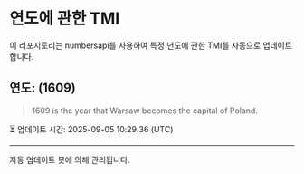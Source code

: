 
# 연도에 관한 TMI

이 리포지토리는 numbersapi를 사용하여 특정 년도에 관한 TMI를 자동으로 업데이트합니다.

## 연도: (1609)
> 1609 is the year that Warsaw becomes the capital of Poland.

⏳ 업데이트 시간: 2025-09-05 10:29:36 (UTC)

---
자동 업데이트 봇에 의해 관리됩니다.
